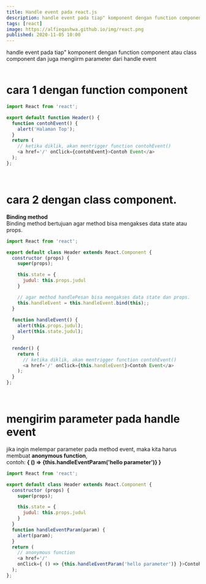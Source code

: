 ```yaml
---
title: Handle event pada react.js
description: handle event pada tiap" komponent dengan function component atau class component react.js
tags: [react]
image: https://alfieqashwa.github.io/img/react.png
published: 2020-11-05 10:00
---
```


handle event pada tiap" komponent dengan function component atau class component dan juga mengiirm parameter dari handle event<br><br>

# cara 1 dengan function component
```js
import React from 'react';

export default function Header() {
  function contohEvent() {
    alert('Halaman Top');
  }
  return (
    // ketika diklik, akan mentrigger function contohEvent()
    <a href='/' onClick={contohEvent}>Contoh Event</a>
  );
};
```
<br>

# cara 2 dengan class component.
<b>Binding method</b> <br>
Binding method bertujuan agar method bisa mengakses data state atau props. <br>

```js
import React from 'react';

export default class Header extends React.Component {
  constructor (props) {
    super(props);

    this.state = {
      judul: this.props.judul
    }

    // agar method handlePesan bisa mengakses data state dan props.
    this.handleEvent = this.handleEvent.bind(this);;
  }
  
  function handleEvent() {
    alert(this.props.judul);
    alert(this.state.judul);
  }

  render() {
    return (
      // ketika diklik, akan mentrigger function contohEvent()
      <a href='/' onClick={this.handleEvent}>Contoh Event</a>
    );
  }
};
```
<br>

# mengirim parameter pada handle event
jika ingin melempar parameter pada method event, maka kita harus membuat **anonymous function**, <br> 
contoh: **{ () => {this.handleEventParam('hello parameter')} }**
<br>

```js
import React from 'react';

export default class Header extends React.Component {
  constructor (props) {
    super(props);

    this.state = {
      judul: this.props.judul
    }
  }
  function handleEventParam(param) {
    alert(param);
  }
  return (
    // anonymous function
    <a href='/' 
    onClick={ () => {this.handleEventParam('hello parameter')} }>Contoh Event</a>
  );
};
```
<br>